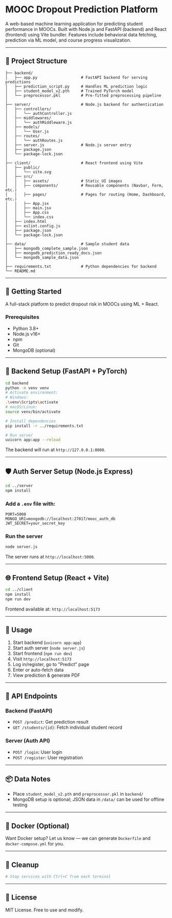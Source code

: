 # MOOC Dropout Prediction Platform

A web-based machine learning application for predicting student performance in MOOCs. Built with Node.js and FastAPI (backend) and React (frontend) using Vite bundler. Features include behavioral data fetching, prediction via ML model, and course progress visualization.

---

## 📁 Project Structure

```
├── backend/
│   ├── app.py                   # FastAPI backend for serving predictions
│   ├── prediction_script.py     # Handles ML prediction logic
│   ├── student_model_v2.pth     # Trained PyTorch model
│   └── preprocessor.pkl         # Pre-fitted preprocessing pipeline
│
├── server/                      # Node.js backend for authentication
│   ├── controllers/
│   │   └── authController.js
│   ├── middlewares/
│   │   └── authMiddleware.js
│   ├── models/
│   │   └── User.js
│   ├── routes/
│   │   └── authRoutes.js
│   ├── server.js                # Node.js server entry
│   ├── package.json
│   └── package-lock.json
│
├── client/                      # React frontend using Vite
│   ├── public/
│   │   └── vite.svg
│   ├── src/
│   │   ├── assets/              # Static UI images
│   │   ├── components/          # Reusable components (Navbar, Form, etc.)
│   │   ├── pages/               # Pages for routing (Home, Dashboard, etc.)
│   │   ├── App.jsx
│   │   ├── main.jsx
│   │   ├── App.css
│   │   └── index.css
│   ├── index.html
│   ├── eslint.config.js
│   ├── package.json
│   └── package-lock.json
│
├── data/                        # Sample student data
│   ├── mongodb_complete_sample.json
│   ├── mongodb_prediction_ready_docs.json
│   └── mongodb_sample_data.json
│
├── requirements.txt             # Python dependencies for backend
└── README.md
```

---

## 🚀 Getting Started

A full-stack platform to predict dropout risk in MOOCs using ML + React.

### Prerequisites

- Python 3.8+
- Node.js v16+
- npm
- Git
- MongoDB (optional)

---

## 🔧 Backend Setup (FastAPI + PyTorch)

```bash
cd backend
python -m venv venv
# Activate environment:
# Windows:
.\venv\Scripts\activate
# macOS/Linux:
source venv/bin/activate

# Install dependencies
pip install -r ../requirements.txt

# Run server
uvicorn app:app --reload
```

The backend will run at `http://127.0.0.1:8000`.

---

## 🛡️ Auth Server Setup (Node.js Express)

```bash
cd ../server
npm install
```

### Add a `.env` file with:

```env
PORT=5000
MONGO_URI=mongodb://localhost:27017/mooc_auth_db
JWT_SECRET=your_secret_key
```

### Run the server

```bash
node server.js
```

The server runs at `http://localhost:5000`.

---

## 🌐 Frontend Setup (React + Vite)

```bash
cd ../client
npm install
npm run dev
```

Frontend available at: `http://localhost:5173`

---

## 🧪 Usage

1. Start backend (`uvicorn app:app`)
2. Start auth server (`node server.js`)
3. Start frontend (`npm run dev`)
4. Visit `http://localhost:5173`
5. Log in/register, go to "Predict" page
6. Enter or auto-fetch data
7. View prediction & generate PDF

---

## 📄 API Endpoints

### Backend (FastAPI)

- `POST /predict`: Get prediction result
- `GET /students/{id}`: Fetch individual student record

### Server (Auth API)

- `POST /login`: User login
- `POST /register`: User registration

---

## 📦 Data Notes

- Place `student_model_v2.pth` and `preprocessor.pkl` in `backend/`
- MongoDB setup is optional; JSON data in `/data/` can be used for offline testing

---

## 🐳 Docker (Optional)

Want Docker setup? Let us know — we can generate `Dockerfile` and `docker-compose.yml` for you.

---

## 🧹 Cleanup

```bash
# Stop services with Ctrl+C from each terminal
```

---

## 🪪 License

MIT License. Free to use and modify.
